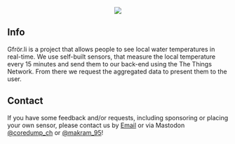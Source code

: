 
<p align="center">
    <img src="https://github.com/gfroerli/app-iOS/Gfroerli/Assets.xcassets/AppIcon.appiconset/AppIcon-1024.png" />
</p>


## Info
Gfrör.li is a project that allows people to see local water temperatures in real-time.
We use self-built sensors, that measure the local temperature every 15 minutes and send them to our back-end using the The Things Network. From there we request the aggregated data to present them to the user.

## Contact
If you have some feedback and/or requests, including sponsoring or placing your own sensor, please contact us by [Email](mailto:appdev@coredump.ch) or via Mastodon [@coredump_ch](https://chaos.social/@coredump) or [@makram_95](https://swiss.social/@makram95)! 
